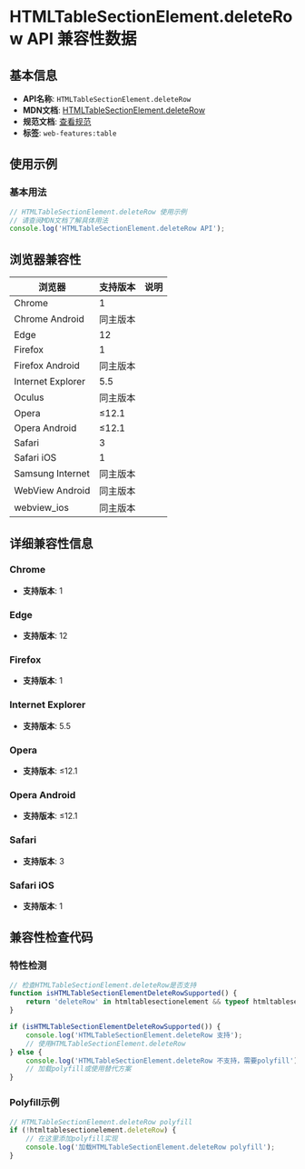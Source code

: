 # HTMLTableSectionElement.deleteRow API 兼容性数据

## 基本信息

- **API名称**: `HTMLTableSectionElement.deleteRow`
- **MDN文档**: [HTMLTableSectionElement.deleteRow](https://developer.mozilla.org/docs/Web/API/HTMLTableSectionElement/deleteRow)
- **规范文档**: [查看规范](https://html.spec.whatwg.org/multipage/tables.html#dom-tbody-deleterow)
- **标签**: `web-features:table`

## 使用示例

### 基本用法

```javascript
// HTMLTableSectionElement.deleteRow 使用示例
// 请查阅MDN文档了解具体用法
console.log('HTMLTableSectionElement.deleteRow API');
```

## 浏览器兼容性

| 浏览器 | 支持版本 | 说明 |
|--------|----------|------|
| Chrome | 1 |  |
| Chrome Android | 同主版本 |  |
| Edge | 12 |  |
| Firefox | 1 |  |
| Firefox Android | 同主版本 |  |
| Internet Explorer | 5.5 |  |
| Oculus | 同主版本 |  |
| Opera | ≤12.1 |  |
| Opera Android | ≤12.1 |  |
| Safari | 3 |  |
| Safari iOS | 1 |  |
| Samsung Internet | 同主版本 |  |
| WebView Android | 同主版本 |  |
| webview_ios | 同主版本 |  |

## 详细兼容性信息

### Chrome

- **支持版本**: 1

### Edge

- **支持版本**: 12

### Firefox

- **支持版本**: 1

### Internet Explorer

- **支持版本**: 5.5

### Opera

- **支持版本**: ≤12.1

### Opera Android

- **支持版本**: ≤12.1

### Safari

- **支持版本**: 3

### Safari iOS

- **支持版本**: 1

## 兼容性检查代码

### 特性检测

```javascript
// 检查HTMLTableSectionElement.deleteRow是否支持
function isHTMLTableSectionElementDeleteRowSupported() {
    return 'deleteRow' in htmltablesectionelement && typeof htmltablesectionelement.deleteRow === 'function';
}

if (isHTMLTableSectionElementDeleteRowSupported()) {
    console.log('HTMLTableSectionElement.deleteRow 支持');
    // 使用HTMLTableSectionElement.deleteRow
} else {
    console.log('HTMLTableSectionElement.deleteRow 不支持，需要polyfill');
    // 加载polyfill或使用替代方案
}
```

### Polyfill示例

```javascript
// HTMLTableSectionElement.deleteRow polyfill
if (!htmltablesectionelement.deleteRow) {
    // 在这里添加polyfill实现
    console.log('加载HTMLTableSectionElement.deleteRow polyfill');
}
```

